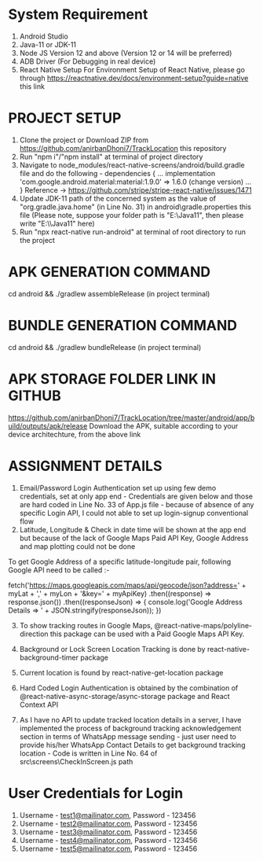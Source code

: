 # System Requirement
1. Android Studio 
2. Java-11 or JDK-11 
3. Node JS Version 12 and above (Version 12 or 14 will be preferred)
4. ADB Driver (For Debugging in real device)
5. React Native Setup 
For Environment Setup of React Native, please go through https://reactnative.dev/docs/environment-setup?guide=native this link 

# PROJECT SETUP 
1. Clone the project or Download ZIP from https://github.com/anirbanDhoni7/TrackLocation this repository 
2. Run "npm i"/"npm install" at terminal of project directory 
3. Navigate to node_modules/react-native-screens/android/build.gradle file and do the following -
dependencies {
...
implementation 'com.google.android.material:material:1.9.0' => 1.6.0 (change version)
...
}
Reference → https://github.com/stripe/stripe-react-native/issues/1471
4. Update JDK-11 path of the concerned system as the value of "org.gradle.java.home" (in Line No. 31) in android\gradle.properties this file (Please note, suppose your folder path is "E:\Java11", then please write "E:\\\Java11" here)
5. Run "npx react-native run-android" at terminal of root directory to run the project 

# APK GENERATION COMMAND 
cd android && ./gradlew assembleRelease (in project terminal)

# BUNDLE GENERATION COMMAND 
cd android && ./gradlew bundleRelease (in project terminal)

# APK STORAGE FOLDER LINK IN GITHUB 
https://github.com/anirbanDhoni7/TrackLocation/tree/master/android/app/build/outputs/apk/release
Download the APK, suitable according to your device architechture, from the above link 

# ASSIGNMENT DETAILS 
1. Email/Password Login Authentication set up using few demo credentials, set at only app end - Credentials are given below and those are hard coded in Line No. 33 of App.js file - because of absence of any specific Login API, I could not able to set up login-signup conventional flow 
2. Latitude, Longitude & Check in date time will be shown at the app end but because of the lack of Google Maps Paid API Key, Google Address and map plotting could not be done 

To get Google Address of a specific latitude-longitude pair, following Google API need to be called :- 

fetch('https://maps.googleapis.com/maps/api/geocode/json?address=' + myLat + ',' + myLon + '&key=' + myApiKey)
        .then((response) => response.json())
        .then((responseJson) => {
            console.log('Google Address Details => ' + JSON.stringify(responseJson));
})

3. To show tracking routes in Google Maps, @react-native-maps/polyline-direction this package can be used with a Paid Google Maps API Key. 

4. Background or Lock Screen Location Tracking is done by react-native-background-timer package 

5. Current location is found by react-native-get-location package 

6. Hard Coded Login Authentication is obtained by the combination of @react-native-async-storage/async-storage package and React Context API

7. As I have no API to update tracked location details in a server, I have implemented the process of background tracking acknowledgement section in terms of WhatsApp message sending - just user need to provide his/her WhatsApp Contact Details to get background tracking location - Code is written in Line No. 64 of src\screens\CheckInScreen.js path

# User Credentials for Login 
1. Username - test1@mailinator.com, Password - 123456
2. Username - test2@mailinator.com, Password - 123456
3. Username - test3@mailinator.com, Password - 123456
4. Username - test4@mailinator.com, Password - 123456
5. Username - test5@mailinator.com, Password - 123456